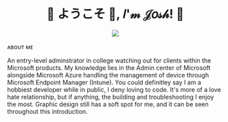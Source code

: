 <h1 align="center">💠 ようこそ 👋, 𝐼'𝓂 𝒥𝑜𝓈𝒽! 💠</h1>
<div align="center">
  <img src=Add-ons/FSN.gif>
</div>

<p align="left">ᴀʙᴏᴜᴛ ᴍᴇ</p>
 
An entry-level adminstrator in college watching out for clients within the Microsoft products. My knowledge lies in the Admin center of Microsoft alongside Microsoft Azure handling the management of device through Microsoft Endpoint Manager (Intune). You could definitley say I am a hobbiest developer while in public, I deny loving to code. It's more of a love hate relationship, but if anything, the building and troubleshooting I enjoy the most. Graphic design still has a soft spot for me, and it can be seen throughout this introduction. 



<!--
**j0shbl0ck/j0shbl0ck** is a ✨ _special_ ✨ repository because its `README.md` (this file) appears on your GitHub profile.

Here are some ideas to get you started:

- 🔭 I’m currently working on ...
- 🌱 I’m currently learning ...
- 👯 I’m looking to collaborate on ...
- 🤔 I’m looking for help with ...
- 💬 Ask me about ...
- 📫 How to reach me: ...
- 😄 Pronouns: ...
- ⚡ Fun fact: ...
-->
